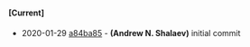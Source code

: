 
#### [Current]

#### 
 * 2020-01-29 [a84ba85](../../commit/a84ba85) - __(Andrew N. Shalaev)__ initial commit

